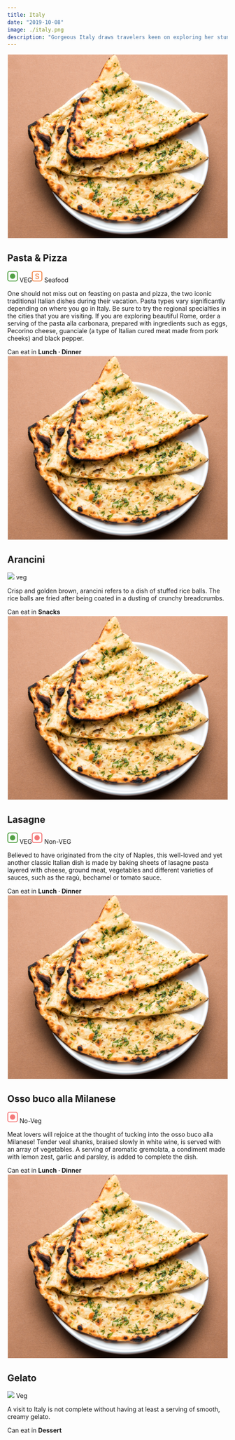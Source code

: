 ```yaml
---
title: Italy
date: "2019-10-08"
image: ./italy.png
description: "Gorgeous Italy draws travelers keen on exploring her stunning scenery, unique culture, and gastronomical delights. With its rich cuisine, this beautiful Mediterranean land offers countless famous and traditional must-eat foods. Here's what you must try..."
---
```

<!-- Pasta & Pizza -->
<article class="article-wrap">
  <div class="img-box">
    <img src="/naan.png" class="country-img"/>
  </div>
  <div class="list-txt">
    <div class="txt-desc">
      <h2>Pasta & Pizza</h2>
      <div class="food-type">
        <span class="veg"><img src="/veg.svg" /> VEG</span><span class="seafood"><img src="/seafood.svg" /> Seafood</span>
      </div>
      <p>One should not miss out on feasting on pasta and pizza, the two iconic traditional Italian dishes during their vacation. Pasta types vary significantly depending on where you go in Italy. Be sure to try the regional specialties in the cities that you are visiting. If you are exploring beautiful Rome, order a serving of the pasta alla carbonara, prepared with ingredients such as eggs, Pecorino cheese, guanciale (a type of Italian cured meat made from pork cheeks) and black pepper.</p>
    </div>
    <div class="tags">
      <span>Can eat in <strong>Lunch · Dinner</strong></span>
    </div>
  </div>
</article>

<!-- Arancini -->
<article class="article-wrap">
  <div class="img-box">
    <img src="/naan.png" class="country-img"/>
  </div>
  <div class="list-txt">
    <div class="txt-desc">
      <h2>Arancini</h2>
      <div class="food-type">
        <span class="veg"><img src="/food-icon.svg" /> veg</span>
      </div>
      <p>Crisp and golden brown, arancini refers to a dish of stuffed rice balls. The rice balls are fried after being coated in a dusting of crunchy breadcrumbs.</p>
    </div>
    <div class="tags">
      <span>Can eat in <strong>Snacks</strong></span>
    </div>
  </div>
</article>

<!-- Lasagne -->
<article class="article-wrap">
  <div class="img-box">
    <img src="/naan.png" class="country-img"/>
  </div>
  <div class="list-txt">
    <div class="txt-desc">
      <h2>Lasagne</h2>
      <div class="food-type">
        <span class="veg"><img src="/veg.svg" /> VEG</span><span class="n-veg"><img src="/non-veg.svg" /> Non-VEG</span>
      </div>
      <p>Believed to have originated from the city of Naples, this well-loved and yet another classic Italian dish is made by baking sheets of lasagne pasta layered with cheese, ground meat, vegetables and different varieties of sauces, such as the ragù, bechamel or tomato sauce.</p>
    </div>
    <div class="tags">
      <span>Can eat in <strong>Lunch · Dinner</strong></span>
    </div>
  </div>
</article>

<!-- Osso buco alla Milanese -->
<article class="article-wrap">
  <div class="img-box">
    <img src="/naan.png" class="country-img"/>
  </div>
  <div class="list-txt">
    <div class="txt-desc">
      <h2>Osso buco alla Milanese</h2>
      <div class="food-type">
        <span class="n-veg"><img src="/non-veg.svg" /> No-Veg</span>
      </div>
      <p>Meat lovers will rejoice at the thought of tucking into the osso buco alla Milanese! Tender veal shanks, braised slowly in white wine, is served with an array of vegetables. A serving of aromatic gremolata, a condiment made with lemon zest, garlic and parsley, is added to complete the dish.</p>
    </div>
    <div class="tags">
      <span>Can eat in <strong>Lunch · Dinner</strong></span>
    </div>
  </div>
</article>

<!-- Gelato -->
<article class="article-wrap">
  <div class="img-box">
    <img src="/naan.png" class="country-img"/>
  </div>
  <div class="list-txt">
    <div class="txt-desc">
      <h2>Gelato</h2>
      <div class="food-type">
        <span class="veg"><img src="/food-icon.svg" /> Veg</span>
      </div>
      <p>A visit to Italy is not complete without having at least a serving of smooth, creamy gelato.</p>
    </div>
    <div class="tags">
      <span>Can eat in <strong>Dessert</strong></span>
    </div>
  </div>
</article>
